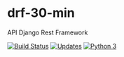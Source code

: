 # drf-30-min
API Django Rest Framework

[![Build Status](https://travis-ci.org/lfstos/drf-30-min.svg?branch=master)](https://travis-ci.org/lfstos/drf-30-min)
[![Updates](https://pyup.io/repos/github/lfstos/drf-30-min/shield.svg)](https://pyup.io/repos/github/lfstos/drf-30-min/)
[![Python 3](https://pyup.io/repos/github/lfstos/drf-30-min/python-3-shield.svg)](https://pyup.io/repos/github/lfstos/drf-30-min/)
